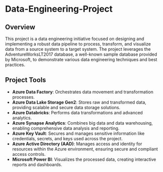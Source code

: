 # Data-Engineering-Project

## Overview
This project is a data engineering initiative focused on designing and implementing a robust data pipeline to process, transform, and visualize data from a source system to a target system. The project leverages the AdventureWorksLT2017 database, a well-known sample database provided by Microsoft, to demonstrate various data engineering techniques and best practices.

## Project Tools
- **Azure Data Factory**: Orchestrates data movement and transformation processes.
- **Azure Data Lake Storage Gen2**: Stores raw and transformed data, providing scalable and secure data storage solutions.
- **Azure Databricks**: Performs data transformations and advanced analytics.
- **Azure Synapse Analytics**: Combines big data and data warehousing, enabling comprehensive data analysis and reporting.
- **Azure Key Vault**: Secures and manages sensitive information like credentials, secrets, and keys used across the project.
- **Azure Active Directory (AAD)**: Manages access and identity for resources within the Azure environment, ensuring secure and compliant access controls.
- **Microsoft Power BI**: Visualizes the processed data, creating interactive reports and dashboards.
